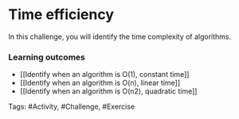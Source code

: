 # Time efficiency

In this challenge, you will identify the time complexity of algorithms.

### Learning outcomes
- [[Identify when an algorithm is O(1), constant time]]
- [[Identify when an algorithm is O(n), linear time]]
- [[Identify when an algorithm is O(n2), quadratic time]]

Tags: #Activity, #Challenge, #Exercise